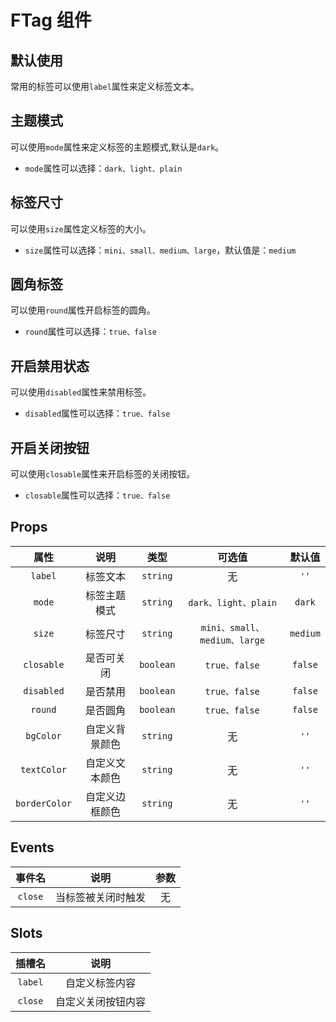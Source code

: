 # FTag 组件

## 默认使用

常用的标签可以使用`label`属性来定义标签文本。
<nsdemo filePath="tag/index.vue"/>

## 主题模式

可以使用`mode`属性来定义标签的主题模式,默认是`dark`。
- `mode`属性可以选择：`dark、light、plain`
<nsdemo filePath="tag/mode.vue"></nsdemo>

## 标签尺寸

可以使用`size`属性定义标签的大小。
- `size`属性可以选择：`mini、small、medium、large`，默认值是：`medium`
<nsdemo filePath="tag/size.vue"></nsdemo>

## 圆角标签

可以使用`round`属性开启标签的圆角。
- `round`属性可以选择：`true、false`
<nsdemo filePath="tag/round.vue"></nsdemo>

## 开启禁用状态

可以使用`disabled`属性来禁用标签。
- `disabled`属性可以选择：`true、false`
<nsdemo filePath="tag/disabled.vue"></nsdemo>

## 开启关闭按钮

可以使用`closable`属性来开启标签的关闭按钮。
- `closable`属性可以选择：`true、false`
<nsdemo filePath="tag/close.vue"></nsdemo>

## Props

| 属性 | 说明 | 类型 | 可选值 | 默认值 |
| :--: | :--: | :--: | :--: | :--: |
| `label` | 标签文本 | `string` | 无 | `''` |
| `mode` | 标签主题模式 | `string` | `dark、light、plain` | `dark` |
| `size` | 标签尺寸 | `string` | `mini、small、medium、large` | `medium` |
| `closable` | 是否可关闭 | `boolean` | `true、false` | `false` |
| `disabled` | 是否禁用 | `boolean` | `true、false` | `false` |
| `round` | 是否圆角 | `boolean` | `true、false` | `false` |
| `bgColor` | 自定义背景颜色 | `string` | 无 | `''` |
| `textColor` | 自定义文本颜色 | `string` | 无 | `''` |
| `borderColor` | 自定义边框颜色 | `string` | 无 | `''` |

## Events

| 事件名 | 说明 | 参数 |
| :--: | :--: | :--: |
| `close` | 当标签被关闭时触发 | 无 |

## Slots

| 插槽名 | 说明 |
| :--: | :--: |
| `label` | 自定义标签内容 |
| `close` | 自定义关闭按钮内容 |
